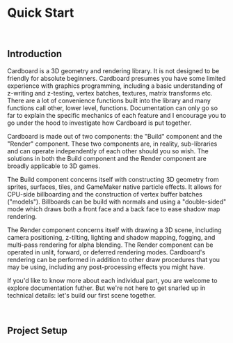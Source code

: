 # Quick Start

&nbsp;

## Introduction

Cardboard is a 3D geometry and rendering library. It is not designed to be friendly for absolute beginners. Cardboard presumes you have some limited experience with graphics programming, including a basic understanding of z-writing and z-testing, vertex batches, textures, matrix transforms etc. There are a lot of convenience functions built into the library and many functions call other, lower level, functions. Documentation can only go so far to explain the specific mechanics of each feature and I encourage you to go under the hood to investigate how Cardboard is put together.

Cardboard is made out of two components: the "Build" component and the "Render" component. These two components are, in reality, sub-libraries and can operate independently of each other should you so wish. The solutions in both the Build component and the Render component are broadly applicable to 3D games.

The Build component concerns itself with constructing 3D geometry from sprites, surfaces, tiles, and GameMaker native particle effects. It allows for CPU-side billboarding and the construction of vertex buffer batches ("models"). Billboards can be build with normals and using a "double-sided" mode which draws both a front face and a back face to ease shadow map rendering.

The Render component concerns itself with drawing a 3D scene, including camera positioning, z-tilting, lighting and shadow mapping, fogging, and multi-pass rendering for alpha blending. The Render component can be operated in unlit, forward, or deferred rendering modes. Cardboard's rendering can be performed in addition to other draw procedures that you may be using, including any post-processing effects you might have.

If you'd like to know more about each individual part, you are welcome to explore documentation futher. But we're not here to get snarled up in technical details: let's build our first scene together.

&nbsp;

## Project Setup